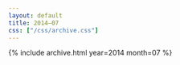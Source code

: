 ```yaml
---
layout: default
title: 2014–07
css: ["/css/archive.css"]
---
```


{% include archive.html year=2014 month=07 %}

